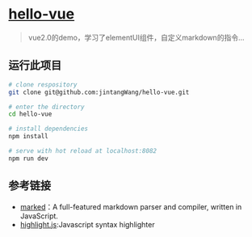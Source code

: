 # [hello-vue](https://jintangwang.github.io/hello-vue/dist)
> vue2.0的demo，学习了elementUI组件，自定义markdown的指令...

## 运行此项目

``` bash
# clone respository
git clone git@github.com:jintangWang/hello-vue.git

# enter the directory 
cd hello-vue

# install dependencies
npm install

# serve with hot reload at localhost:8082
npm run dev

```


## 参考链接
- [marked](https://github.com/chjj/marked)：A full-featured markdown parser and compiler, written in JavaScript.
- [highlight.js](https://github.com/isagalaev/highlight.js/):Javascript syntax highlighter